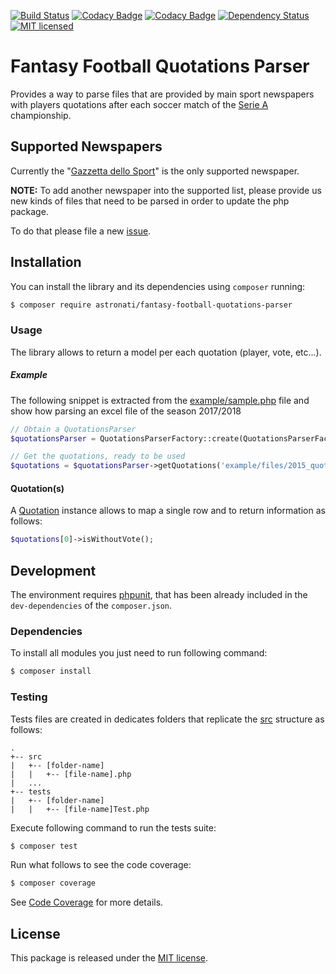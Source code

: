 [![Build Status](https://travis-ci.org/astronati/php-fantasy-football-quotations-parser.svg?branch=master)](https://travis-ci.org/astronati/php-fantasy-football-quotations-parser)
[![Codacy Badge](https://api.codacy.com/project/badge/Grade/9d160340b6f645c0b370ddb385fa2088)](https://www.codacy.com/app/astronati/php-fantasy-football-quotations-parser?utm_source=github.com&amp;utm_medium=referral&amp;utm_content=astronati/php-fantasy-football-quotations-parser&amp;utm_campaign=Badge_Grade)
[![Codacy Badge](https://api.codacy.com/project/badge/Coverage/9d160340b6f645c0b370ddb385fa2088)](https://www.codacy.com/app/astronati/php-fantasy-football-quotations-parser?utm_source=github.com&utm_medium=referral&utm_content=astronati/php-fantasy-football-quotations-parser&utm_campaign=Badge_Coverage)
[![Dependency Status](https://www.versioneye.com/user/projects/586ad24440543800417e5662/badge.svg?style=flat-square)](https://www.versioneye.com/user/projects/586ad24440543800417e5662)
[![MIT licensed](https://img.shields.io/badge/license-MIT-blue.svg)](./LICENSE.md)

# Fantasy Football Quotations Parser
Provides a way to parse files that are provided by main sport newspapers with players quotations after each soccer match
of the [Serie A](https://en.wikipedia.org/wiki/Serie_A) championship.

## Supported Newspapers
Currently the "[Gazzetta dello Sport](http://www.gazzetta.it/)" is the only supported newspaper.

**NOTE:** To add another newspaper into the supported list, please provide us new kinds of files that need to be parsed
in order to update the php package.

To do that please file a new [issue](https://github.com/astronati/php-fantasy-football-quotations-parser/issues/new).

## Installation
You can install the library and its dependencies using `composer` running:
```sh
$ composer require astronati/fantasy-football-quotations-parser
```

### Usage
The library allows to return a model per each quotation (player, vote, etc...).

##### Example
The following snippet is extracted from the
[example/sample.php](https://github.com/astronati/php-fantasy-football-quotations-parser/blob/master/example/sample.php)
file and show how parsing an excel file of the season 2017/2018

```php
// Obtain a QuotationsParser
$quotationsParser = QuotationsParserFactory::create(QuotationsParserFactory::FORMAT_GAZZETTA_SINCE_2015);

// Get the quotations, ready to be used
$quotations = $quotationsParser->getQuotations('example/files/2015_quotazioni_gazzetta_25.xls');
```

#### Quotation(s)
A [Quotation](https://github.com/astronati/php-fantasy-football-quotations-parser/blob/master/src/model/Quotation.php)
instance allows to map a single row and to return information as follows:

```php
$quotations[0]->isWithoutVote();
```

## Development
The environment requires [phpunit](https://phpunit.de/), that has been already included in the `dev-dependencies` of the
`composer.json`.

### Dependencies
To install all modules you just need to run following command:

```sh
$ composer install
```

### Testing
Tests files are created in dedicates folders that replicate the
[src](https://github.com/astronati/php-fantasy-football-quotations-parser/tree/master/src) structure as follows:
```
.
+-- src
|   +-- [folder-name]
|   |   +-- [file-name].php
|   ...
+-- tests
|   +-- [folder-name]
|   |   +-- [file-name]Test.php
```

Execute following command to run the tests suite:
```sh
$ composer test
```

Run what follows to see the code coverage:
```sh
$ composer coverage
```

See [Code Coverage](http://astronati.github.io/php-fantasy-football-quotations-parser/coverage/report/html/index.html)
for more details.

## License
This package is released under the [MIT license](LICENSE.md).
